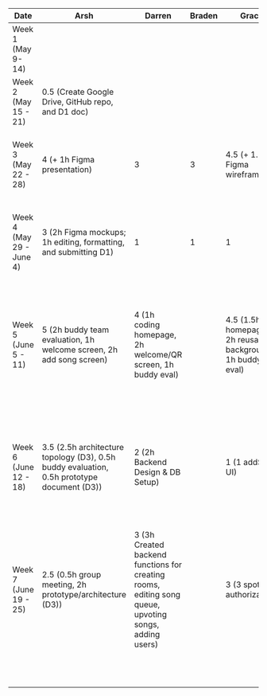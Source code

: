 | Date                     | Arsh                                                                                       | Darren                                                                                                | Braden | Grace                                                      | Maximus                           | Kenneth                                                                                 | Task                                                                                                                                   |
|--------------------------|--------------------------------------------------------------------------------------------|-------------------------------------------------------------------------------------------------------|--------|------------------------------------------------------------|-----------------------------------|-----------------------------------------------------------------------------------------|----------------------------------------------------------------------------------------------------------------------------------------|
| Week 1 (May 9- 14)       |                                                                                            |                                                                                                       |        |                                                            |                                   |                                                                                         |                                                                                                                                        |
| Week 2 (May 15 - 21)     | 0.5 (Create Google Drive, GitHub repo, and D1 doc)                                         |                                                                                                       |        |                                                            |                                   |                                                                                         |                                                                                                                                        |
| Week 3 (May 22 - 28)     | 4 (+ 1h Figma presentation)                                                                | 3                                                                                                     | 3      | 4.5 (+ 1.5h Figma wireframe)                               | 3                                 | 3                                                                                       | First meeting, brainstorming and discussing features and work on presentation                                                          |
| Week 4 (May 29 - June 4) | 3 (2h Figma mockups; 1h editing, formatting, and submitting D1)                            | 1                                                                                                     | 1      | 1                                                          | 1                                 | 1                                                                                       | Discuss server details and how to communicate with Spotify API, complete project proposal                                              |
| Week 5 (June 5 - 11)     | 5 (2h buddy team evaluation, 1h welcome screen, 2h add song screen)                        | 4 (1h coding homepage, 2h welcome/QR screen, 1h buddy eval)                                           |        | 4.5 (1.5h homepage, 2h reusable background, 1h buddy eval) | 0.5 (Helped tweak welcome screen) | 5.5 (2h worked on welcome screen, 1h buddy eval, 2.5 song queue screen)                 | Complete initial version of welcome screen, add song screen, and song queue screen and  complete the bulk of the buddy team evaluation |
| Week 6 (June 12 - 18)    | 3.5 (2.5h architecture topology (D3), 0.5h buddy evaluation, 0.5h prototype document (D3)) | 2 (2h Backend Design & DB Setup)                                                                      |        | 1 (1 addSong UI)                                           |                                   | 3 (1h host queue, progress bar, and control buttons, 2h setup retrofit and spotify api) |                                                                                                                                        |
| Week 7 (June 19 - 25)    | 2.5 (0.5h group meeting, 2h prototype/architecture (D3))                                                                                       | 3 (3h Created backend functions for creating rooms, editing song queue, upvoting songs, adding users) |        | 3 (3 spotify authorization)                                |                                   | 2 (1h refactor add song screen, 1h host screen)                                                                                         |                                                                                                                                        |
|                          |                                                                                            |                                                                                                       |        |                                                            |                                   |                                                                                         |                                                                                                                                        |
|                          |                                                                                            |                                                                                                       |        |                                                            |                                   |                                                                                         |                                                                                                                                        |
|                          |                                                                                            |                                                                                                       |        |                                                            |                                   |                                                                                         |                                                                                                                                        |
|                          |                                                                                            |                                                                                                       |        |                                                            |                                   |                                                                                         |                                                                                                                                        |
|                          |                                                                                            |                                                                                                       |        |                                                            |                                   |                                                                                         |                                                                                                                                        |
|                          |                                                                                            |                                                                                                       |        |                                                            |                                   |                                                                                         |                                                                                                                                        |
|                          |                                                                                            |                                                                                                       |        |                                                            |                                   |                                                                                         |                                                                                                                                        |
|                          |                                                                                            |                                                                                                       |        |                                                            |                                   |                                                                                         |                                                                                                                                        |
|                          |                                                                                            |                                                                                                       |        |                                                            |                                   |                                                                                         |                                                                                                                                        |
|                          |                                                                                            |                                                                                                       |        |                                                            |                                   |                                                                                         |                                                                                                                                        |
|                          |                                                                                            |                                                                                                       |        |                                                            |                                   |                                                                                         |                                                                                                                                        |
|                          |                                                                                            |                                                                                                       |        |                                                            |                                   |                                                                                         |                                                                                                                                        |
